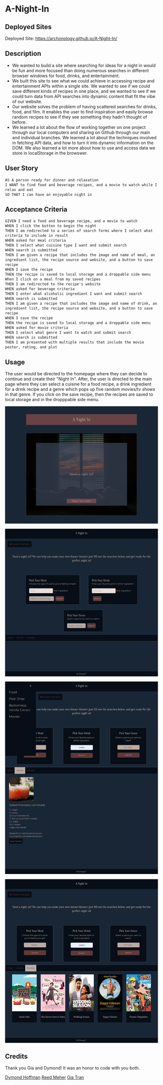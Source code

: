 # A-Night-In

## Deployed Sites

Deployed Site: https://archonology.github.io/A-Night-In/

## Description

- We wanted to build a site where searching for ideas for a night in would be fun and more focused than doing numerous searches in different browser windows for food, drinks, and entertainment. 
- We built this site to see what we could achieve in accessing recipe and entertainment APIs within a single site. We wanted to see if we could save different kinds of recipes in one place, and we wanted to see if we could turn data from API searches into dynamic content that fit the vibe of our website.
- Our website solves the problem of having scattered searches for drinks, food, and film. It enables the user to find inspiration and easily browse random recipes to see if they see something they hadn't thought of before. 
- We learned a lot about the flow of working together on one project through our local computers and sharing on Github through our main and individual branches.  We learned a lot about the techniques involved in fetching API data, and how to turn it into dynamic information on the DOM. We also learned a lot more about how to use and access data we store in localStorage in the browswer.  



## User Story

```
AS A person ready for dinner and relaxation
I WANT to find food and beverage recipes, and a movie to watch while I relax and eat
SO THAT I can have an enjoyable night in

```

## Acceptance Criteria 

```
GIVEN I need a food and beverage recipe, and a movie to watch
WHEN I click the button to begin the night
THEN I am redirected to a series of search forms where I select what criteria to include in result
WHEN asked for meal criteria
THEN I select what cuisine type I want and submit search
WHEN search is submitted 
THEN I am given a recipe that includes the image and name of meal, an ingredient list, the recipe source and website, and a button to save recipe
WHEN I save the recipe
THEN the recipe is saved to local storage and a droppable side menu
When I click on a meal from my saved recipes
THEN I am redirected to the recipe's website
WHEN asked for beverage criteria
THEN I enter what alcoholic ingredient I want and submit search
WHEN search is submitted 
THEN I am given a recipe that includes the image and name of drink, an ingredient list, the recipe source and website, and a button to save recipe
WHEN I save the recipe
THEN the recipe is saved to local storage and a droppable side menu
WHEN asked for movie criteria
THEN I select what genre I want to watch and submit search
WHEN search is submitted 
THEN I am presented with multiple results that include the movie poster, rating, and plot
```

## Usage

The user would be directed to the homepage where they can decide to continue and create their "Night In". After, the user is directed to the main page where they can select a cuisine for a food recipe, a drink ingredient for a drink recipe and a genre which pops up five random movies/tv shows in that genre. If you click on the save recipe, then the recipes are saved to local storage and in the dropppable side menu.


![homepage background of cozy bed looking out a window](assests/images/homepage.png)

![mainpage with three options to choose a drink, meal, and movie genre](assests/images/mainpage.png)

![drink recipe loaded and saved in droppable side bar](assests/images/drink&saved.png)

![movie genre picked and loads 5 movies on screen](assests/images/movies-load.png)

## Credits

Thank you Gia and Dymond! It was an honor to code with you both.  

[Dymond Hoffman](https://github.com/dhoffman03)
[Reed Meher](https://github.com/archonology)
[Gia Tran](https://github.com/gt1222)


